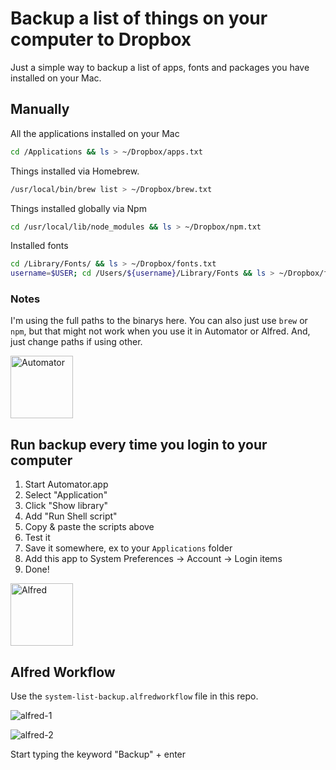 # Backup a list of things on your computer to Dropbox

Just a simple way to backup a list of apps, fonts and packages you have installed on your Mac.

## Manually

All the applications installed on your Mac

```bash    
cd /Applications && ls > ~/Dropbox/apps.txt
```
Things installed via Homebrew.

```bash
/usr/local/bin/brew list > ~/Dropbox/brew.txt
```

Things installed globally via Npm

```bash    
cd /usr/local/lib/node_modules && ls > ~/Dropbox/npm.txt
```

Installed fonts

```bash
cd /Library/Fonts/ && ls > ~/Dropbox/fonts.txt
username=$USER; cd /Users/${username}/Library/Fonts && ls > ~/Dropbox/fonts-user.txt
```

### Notes

I'm using the full paths to the binarys here. You can also just use ``brew`` or ``npm``, but that might not work when you use it in Automator or Alfred. And, just change paths if using other.

<img src="https://cloud.githubusercontent.com/assets/307676/14935295/45bf18a2-0ecc-11e6-9105-3a0857d14735.png" alt="Automator" height="100">

## Run backup every time you login to your computer

1. Start Automator.app
2. Select "Application"
3. Click "Show library"
4. Add "Run Shell script"
5. Copy & paste the scripts above
6. Test it
7. Save it somewhere, ex to your ``Applications`` folder
8. Add this app to System Preferences -> Account -> Login items
9. Done!

<img src="http://cdn.makeuseof.com/wp-content/uploads/2013/04/Alfred_icon.jpg?6b9ecc" alt="Alfred" height="100">

## Alfred Workflow

Use the ``system-list-backup.alfredworkflow`` file in this repo.

![alfred-1](https://cloud.githubusercontent.com/assets/307676/14941464/1137a8c0-0f9d-11e6-85f2-26759ad1b53e.jpg)

![alfred-2](https://cloud.githubusercontent.com/assets/307676/14941465/114fe782-0f9d-11e6-935d-caf54cfb16a3.jpg)

Start typing the keyword "Backup" + enter